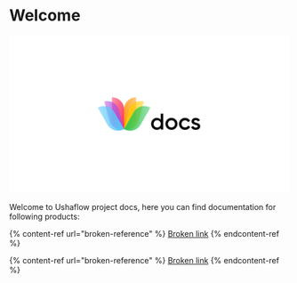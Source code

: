 # Welcome

![](.gitbook/assets/Docs.png)

Welcome to Ushaflow project docs, here you can find documentation for following products:

{% content-ref url="broken-reference" %}
[Broken link](broken-reference)
{% endcontent-ref %}

{% content-ref url="broken-reference" %}
[Broken link](broken-reference)
{% endcontent-ref %}
